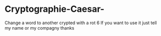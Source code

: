 # Cryptographie-Caesar-
Change a word to another crypted with a rot 6
If you want to use it just tell my name or my compagny 
thanks 
